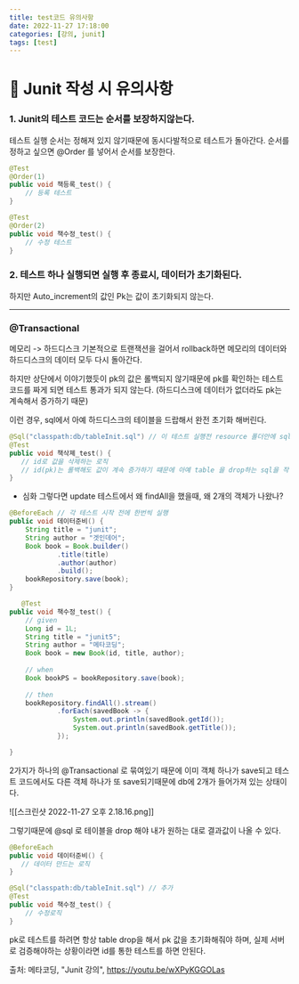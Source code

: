 ```yaml
---
title: test코드 유의사항
date: 2022-11-27 17:18:00
categories: [강의, junit]
tags: [test]  
---
```


# 🤫 Junit 작성 시 유의사항

### 1. Junit의 테스트 코드는 순서를 보장하지않는다.
테스트 실행 순서는 정해져 있지 않기때문에 동시다발적으로 테스트가 돌아간다.
순서를 정하고 싶으면 @Order 를 넣어서 순서를 보장한다.

```java
@Test  
@Order(1)  
public void 책등록_test() {
	// 등록 테스트
}

@Test  
@Order(2)  
public void 책수정_test() {
	// 수정 테스트
}

```


### 2. 테스트 하나 실행되면 실행 후 종료시, 데이터가 초기화된다.
하지만 Auto_increment의 값인 Pk는 값이 초기화되지 않는다.

---

### @Transactional

메모리 -> 하드디스크
기본적으로 트랜잭션을 걸어서 rollback하면
메모리의 데이터와 하드디스크의 데이터 모두 다시 돌아간다.

하지만 상단에서 이야기했듯이 pk의 값은 롤백되지 않기때문에 pk를 확인하는 테스트 코드를 짜게 되면 테스트 통과가 되지 않는다. (하드디스크에 데이터가 없더라도 pk는 계속해서 증가하기 때문)

이런 경우, sql에서 아예 하드디스크의 테이블을 드랍해서 완전 초기화 해버린다.

```java
@Sql("classpath:db/tableInit.sql") // 이 테스트 실행전 resource 폴더안에 sql 문 실행한다.  
@Test  
public void 책삭졔_test() {  
   // id로 값을 삭제하는 로직
   // id(pk)는 롤백해도 값이 계속 증가하기 떄문에 아예 table 을 drop하는 sql을 작성해서 넣어둔다.
}

```


- 심화 
그렇다면 update 테스트에서 왜 findAll을 했을때, 왜 2개의 객체가 나왔나? 

```java
@BeforeEach // 각 테스트 시작 전에 한번씩 실행  
public void 데이터준비() {  
    String title = "junit";  
    String author = "겟인데어";  
    Book book = Book.builder()  
            .title(title)  
            .author(author)  
            .build();  
    bookRepository.save(book);  
}

   @Test  
public void 책수정_test() {  
    // given  
    Long id = 1L;  
    String title = "junit5";  
    String author = "메타코딩";  
    Book book = new Book(id, title, author);  
  
    // when  
    Book bookPS = bookRepository.save(book);  
  
    // then  
    bookRepository.findAll().stream()  
            .forEach(savedBook -> {  
                System.out.println(savedBook.getId());  
                System.out.println(savedBook.getTitle());  
            });

}
```

2가지가 하나의 @Transactional 로 묶여있기 때문에 이미 객체 하나가 save되고 테스트 코드에서도 다른 객체 하나가 또 save되기때문에 db에 2개가 들어가져 있는 상태이다.

![[스크린샷 2022-11-27 오후 2.18.16.png]]

그렇기때문에 @sql 로 테이블을 drop 해야 내가 원하는 대로 결과값이 나올 수 있다.

```java
@BeforeEach   
public void 데이터준비() {  
   // 데이터 만드는 로직
}

@Sql("classpath:db/tableInit.sql") // 추가
@Test  
public void 책수정_test() {  
    // 수정로직
}
```


pk로 테스트를 하려면 항상 table drop을 해서 pk 값을 초기화해줘야 하며,
실제 서버로 검증해야하는 상황이라면 id를 통한 테스트를 하면 안된다.

출처: 메타코딩, "Junit 강의", https://youtu.be/wXPyKGGOLas 